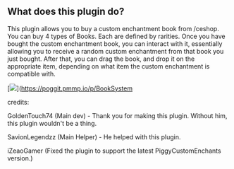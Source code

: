 ## What does this plugin do?
This plugin allows you to buy a custom enchantment book from /ceshop.
You can buy 4 types of Books. Each are defined by rarities.
Once you have bought the custom enchantment book, you can interact with it, essentially allowing you to receive a random custom enchantment from that book you just bought.
After that, you can drag the book, and drop it on the appropriate item, depending on what item the custom enchantment is compatible with.


[![](https://poggit.pmmp.io/shield.state/BookSystem)](https://poggit.pmmp.io/p/BookSystem


credits:

GoldenTouch74 (Main dev) - Thank you for making this plugin. Without him, this plugin wouldn't be a thing.

SavionLegendzz (Main Helper) - He helped with this plugin.

iZeaoGamer (Fixed the plugin to support the latest PiggyCustomEnchants version.) 

